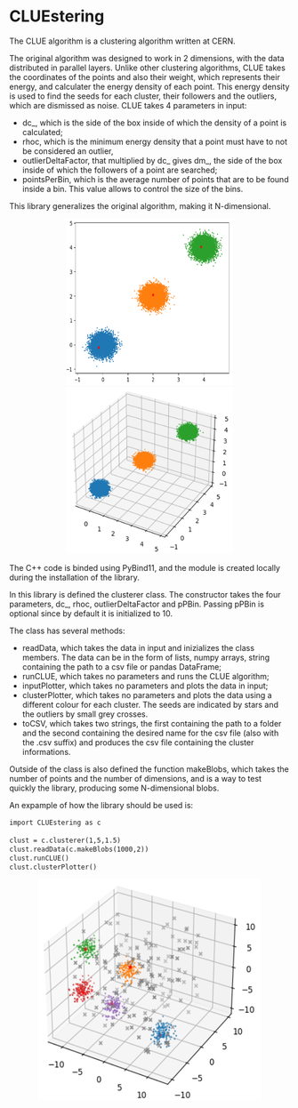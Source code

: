 # CLUEstering 
The CLUE algorithm is a clustering algorithm written at CERN.

The original algorithm was designed to work in 2 dimensions, with the data distributed in parallel layers.
Unlike other clustering algorithms, CLUE takes the coordinates of the points and also their weight, which represents their energy, and calculater the energy density of each point.
This energy density is used to find the seeds for each cluster, their followers and the outliers, which are dismissed as noise.
CLUE takes 4 parameters in input: 
* dc_, which is the side of the box inside of which the density of a point is calculated;
* rhoc, which is the minimum energy density that a point must have to not be considered an outlier,
* outlierDeltaFactor, that multiplied by dc_ gives dm_, the side of the box inside of which the followers of a point are searched;
* pointsPerBin, which is the average number of points that are to be found inside a bin. This value allows to control the size of the bins.

This library generalizes the original algorithm, making it N-dimensional.

<p align="center">
    <img src="./plot2d.png" width="300" height="300"> <img src="./plot3d.png" width="300" height="300">
</p>

The C++ code is binded using PyBind11, and the module is created locally during the installation of the library.

In this library is defined the clusterer class. The constructor takes the four parameters, dc_, rhoc, outlierDeltaFactor and pPBin. Passing pPBin is optional since by default it is initialized to 10.

The class has several methods:
* readData, which takes the data in input and inizializes the class members. The data can be in the form of lists, numpy arrays, string containing the path to a csv file or pandas DataFrame;
* runCLUE, which takes no parameters and runs the CLUE algorithm;
* inputPlotter, which takes no parameters and plots the data in input;
* clusterPlotter, which takes no parameters and plots the data using a different colour for each cluster. The seeds are indicated by stars and the outliers by small grey crosses.
* toCSV, which takes two strings, the first containing the path to a folder and the second containing the desired name for the csv file (also with the .csv suffix) and produces the csv file containing the cluster informations.

Outside of the class is also defined the function makeBlobs, which takes the number of points and the number of dimensions, and is a way to test quickly the library, producing some N-dimensional blobs.

An expample of how the library should be used is:
```
import CLUEstering as c

clust = c.clusterer(1,5,1.5)
clust.readData(c.makeBlobs(1000,2))
clust.runCLUE()
clust.clusterPlotter()
```
<p align="center">
    <img src="./blobwithnoise.png" width="400" height="400"> 
</p>